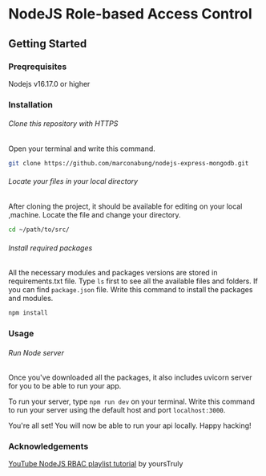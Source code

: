 # NodeJS Role-based Access Control

## Getting Started

### Preqrequisites

Nodejs v16.17.0 or higher

### Installation

###### Clone this repository with HTTPS

Open your terminal and write this command.

```bash
git clone https://github.com/marconabung/nodejs-express-mongodb.git
```

###### Locate your files in your local directory

After cloning the project, it should be available for editing on your local ,machine. Locate the file and change your directory.

```bash
cd ~/path/to/src/
```

###### Install required packages

All the necessary modules and packages versions are stored in requirements.txt file. Type `ls` first to see all the available files and folders. If you can find `package.json` file. Write this command to install the packages and modules.

```bash
npm install
```

### Usage

###### Run Node server

Once you've downloaded all the packages, it also includes uvicorn server for you to be able to run your app.

To run your server, type `npm run dev` on your terminal.
Write this command to run your server using the default host and port `localhost:3000`.

You're all set! You will now be able to run your api locally. Happy hacking!

### Acknowledgements

[YouTube NodeJS RBAC playlist tutorial](https://www.youtube.com/watch?v=-Md2fOgQEbk&list=PLdHg5T0SNpN2Tw-PL7dvwLQS6mx4Z5PH9) by yoursTruly
